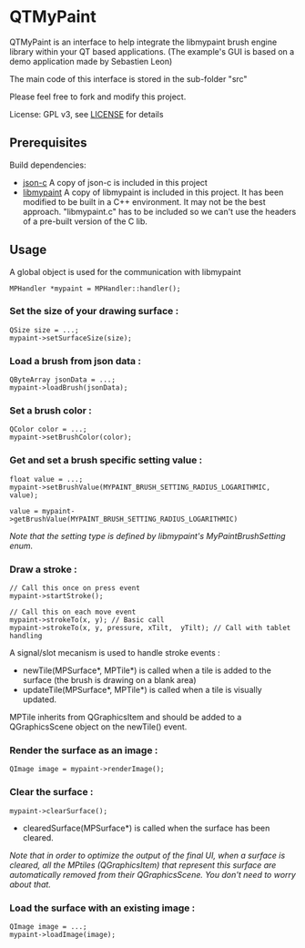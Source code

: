 # QTMyPaint

QTMyPaint is an interface to help integrate the libmypaint brush engine library within your QT based applications. (The example's GUI is based on a demo application made by Sebastien Leon)

The main code of this interface is stored in the sub-folder "src"

Please feel free to fork and modify this project.

License: GPL v3, see [LICENSE](./LICENSE) for details


Prerequisites
---------------

Build dependencies:
* [json-c](https://github.com/json-c/json-c/wiki) A copy of json-c is included in this project
* [libmypaint](https://github.com/mypaint/libmypaint) A copy of libmypaint is included in this project. It has been modified to be built in a C++ environment. It may not be the best approach. "libmypaint.c" has to be included so we can't use the headers of a pre-built version of the C lib.



Usage
---------

A global object is used for the communication with libmypaint


    MPHandler *mypaint = MPHandler::handler();


### Set the size of your drawing surface :

    QSize size = ...;
    mypaint->setSurfaceSize(size);


### Load a brush from json data :

    QByteArray jsonData = ...;
    mypaint->loadBrush(jsonData);


### Set a brush color :

    QColor color = ...;
    mypaint->setBrushColor(color);


### Get and set a brush specific setting value :

    float value = ...;
    mypaint->setBrushValue(MYPAINT_BRUSH_SETTING_RADIUS_LOGARITHMIC, value);

    value = mypaint->getBrushValue(MYPAINT_BRUSH_SETTING_RADIUS_LOGARITHMIC)

_Note that the setting type is defined by libmypaint's MyPaintBrushSetting enum._


### Draw a stroke :

    // Call this once on press event
    mypaint->startStroke();

    // Call this on each move event
    mypaint->strokeTo(x, y); // Basic call
    mypaint->strokeTo(x, y, pressure, xTilt,  yTilt); // Call with tablet handling

A signal/slot mecanism is used to handle stroke events :

* newTile(MPSurface*, MPTile*) is called when a tile is added to the surface (the brush is drawing on a blank area)
* updateTile(MPSurface*, MPTile*) is called when a tile is visually updated.

MPTile inherits from QGraphicsItem and should be added to a QGraphicsScene object on the newTile() event.


### Render the surface as an image :

    QImage image = mypaint->renderImage();


### Clear the surface :

    mypaint->clearSurface();

* clearedSurface(MPSurface*) is called when the surface has been cleared.

_Note that in order to optimize the output of the final UI, when a surface is cleared, all the MPtiles (QGraphicsItem) that represent this surface are automatically removed from their QGraphicsScene._
_You don't need to worry about that._


### Load the surface with an existing image :

    QImage image = ...;
    mypaint->loadImage(image);
